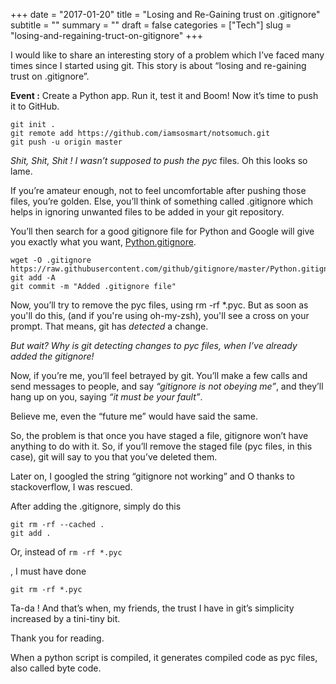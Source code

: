 +++
date = "2017-01-20"
title = "Losing and Re-Gaining trust on .gitignore"
subtitle = ""
summary = ""
draft = false
categories = ["Tech"]
slug = "losing-and-regaining-truct-on-gitignore"
+++

I would like to share an interesting story of a problem which I’ve faced many times since I started using git. This story is about “losing and re-gaining trust on .gitignore”.

**Event :** Create a Python app. Run it, test it and Boom! Now it’s time to push it to GitHub.

```
git init .
git remote add https://github.com/iamsosmart/notsomuch.git
git push -u origin master
```

_Shit, Shit, Shit ! I wasn’t supposed to push the pyc_ files. Oh this looks so lame.

If you’re amateur enough, not to feel uncomfortable after pushing those files, you’re golden. Else, you’ll think of something called .gitignore which helps in ignoring unwanted files to be added in your git repository.

You’ll then search for a good gitignore file for Python and Google will give you exactly what you want, [Python.gitignore](https://github.com/github/gitignore/blob/master/Python.gitignore).

```
wget -O .gitignore https://raw.githubusercontent.com/github/gitignore/master/Python.gitignore
git add -A
git commit -m "Added .gitignore file"
```

Now, you’ll try to remove the pyc files, using rm -rf *.pyc. But as soon as you'll do this, (and if you're using oh-my-zsh), you'll see a cross on your prompt. That means, git has _detected_ a change.

*But wait? Why is git detecting changes to pyc files, when I’ve already added the gitignore!*

Now, if you’re me, you’ll feel betrayed by git. You’ll make a few calls and send messages to people, and say *“gitignore is not obeying me”*, and they’ll hang up on you, saying *“it must be your fault”*.

Believe me, even the “future me” would have said the same.

So, the problem is that once you have staged a file, gitignore won’t have anything to do with it. So, if you’ll remove the staged file (pyc files, in this case), git will say to you that you’ve deleted them.

Later on, I googled the string “gitignore not working” and O thanks to stackoverflow, I was rescued.

After adding the .gitignore, simply do this

```
git rm -rf --cached .
git add .
```

Or, instead of `rm -rf *.pyc`

, I must have done

`git rm -rf *.pyc`

Ta-da ! And that’s when, my friends, the trust I have in git’s simplicity increased by a tini-tiny bit.

Thank you for reading.

When a python script is compiled, it generates compiled code as pyc files, also called byte code.

